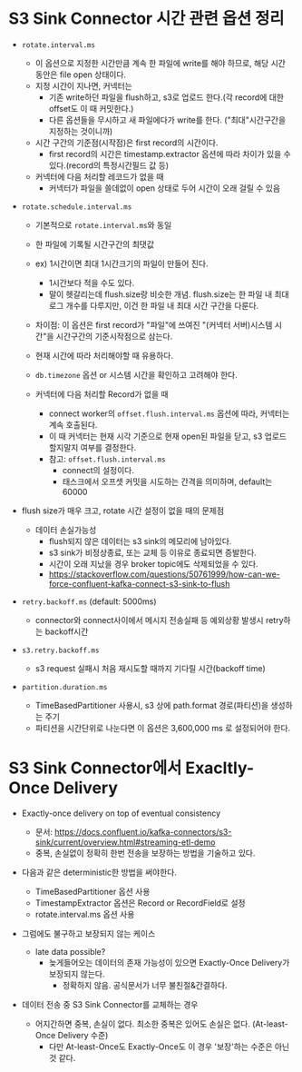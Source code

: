 # S3 Sink Connector 시간 관련 옵션 정리
- `rotate.interval.ms`

	- 이 옵션으로 지정한 시간만큼 계속 한 파일에 write를 해야 하므로, 해당 시간 동안은 file open 상태이다.
	- 지정 시간이 지나면, 커넥터는
		- 기존 write하던 파일을 flush하고, s3로 업로드 한다.(각 record에 대한 offset도 이 때 커밋한다.)
		- 다른 옵션들을 무시하고 새 파일에다가 write를 한다. ("최대"시간구간을 지정하는 것이니까)
	- 시간 구간의 기준점(시작점)은 first record의 시간이다.
		- first record의 시간은 timestamp.extractor 옵션에 따라 차이가 있을 수 있다.(record의 특정시간필드 값 등)
	- 커넥터에 다음 처리할 레코드가 없을 때
		- 커넥터가 파일을 쓸데없이 open 상태로 두어 시간이 오래 걸릴 수 있음

- `rotate.schedule.interval.ms`
	- 기본적으로 `rotate.interval.ms`와 동일
	- 한 파일에 기록될 시간구간의 최댓값
	- ex) 1시간이면 최대 1시간크기의 파일이 만들어 진다.
		- 1시간보다 적을 수도 있다.
		- 말이 헷갈리는데 flush.size랑 비슷한 개념. flush.size는 한 파일 내 최대 로그 개수를 다루지만, 이건 한 파일 내 최대 시간 구간을 다룬다.
	
	- 차이점: 이 옵션은 first record가 "파일"에 쓰여진 "(커넥터 서버)시스템 시간"을 시간구간의 기준시작점으로 삼는다.
	- 현재 시간에 따라 처리해야할 때 유용하다.
	- `db.timezone` 옵션 or 시스템 시간을 확인하고 고려해야 한다.
	- 커넥터에 다음 처리할 Record가 없을 때
		- connect worker의 `offset.flush.interval.ms` 옵션에 따라, 커넥터는 계속 호출된다.
		- 이 때 커넥터는 현재 시각 기준으로 현재 open된 파일을 닫고, s3 업로드 할지말지 여부를 결정한다.
		- 참고: `offset.flush.interval.ms`
			- connect의 설정이다.
			- 태스크에서 오프셋 커밋을 시도하는 간격을 의미하며, default는 60000

- flush size가 매우 크고, rotate 시간 설정이 없을 때의 문제점
	- 데이터 손실가능성
		- flush되지 않은 데이터는 s3 sink의 메모리에 남아있다.
		- s3 sink가 비정상종료, 또는 교체 등 이유로 종료되면 증발한다.
		- 시간이 오래 지났을 경우 broker topic에도 삭제되었을 수 있다.
		- https://stackoverflow.com/questions/50761999/how-can-we-force-confluent-kafka-connect-s3-sink-to-flush

- `retry.backoff.ms` (default: 5000ms)
	- connector와 connect사이에서 메시지 전송실패 등 예외상황 발생시 retry하는 backoff시간
- `s3.retry.backoff.ms`
	- s3 request 실패시 처음 재시도할 때까지 기다릴 시간(backoff time)
- `partition.duration.ms`
	- TimeBasedPartitioner 사용시, s3 상에 path.format 경로(파티션)을 생성하는 주기
	- 파티션을 시간단위로 나눈다면 이 옵션은 3,600,000 ms 로 설정되어야 한다.

# S3 Sink Connector에서 Exacltly-Once Delivery
- Exactly-once delivery on top of eventual consistency
	- 문서: https://docs.confluent.io/kafka-connectors/s3-sink/current/overview.html#streaming-etl-demo
	- 중복, 손실없이 정확히 한번 전송을 보장하는 방법을 기술하고 있다.
	
- 다음과 같은 deterministic한 방법을 써야한다.
	- TimeBasedPartitioner 옵션 사용
	- TimestampExtractor 옵션은 Record or RecordField로 설정
	- rotate.interval.ms 옵션 사용

- 그럼에도 불구하고 보장되지 않는 케이스
	- late data possible?
		- 늦게들어오는 데이터의 존재 가능성이 있으면 Exactly-Once Delivery가 보장되지 않는다.
			- 정확하지 않음. 공식문서가 너무 불친절&간결하다.
- 데이터 전송 중 S3 Sink Connector를 교체하는 경우
	- 어지간하면 중복, 손실이 없다. 최소한 중복은 있어도 손실은 없다. (At-least-Once Delivery 수준)
		- 다만 At-least-Once도 Exactly-Once도 이 경우 '보장'하는 수준은 아닌 것 같다.
